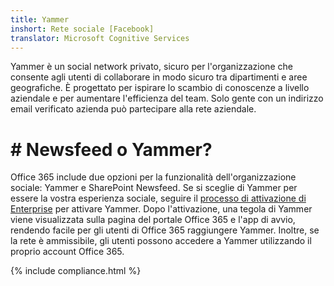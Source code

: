 ```yaml
---
title: Yammer
inshort: Rete sociale [Facebook]
translator: Microsoft Cognitive Services
---
```


Yammer è un social network privato, sicuro per l'organizzazione che consente agli utenti di collaborare in modo sicuro tra dipartimenti e aree geografiche. È progettato per ispirare lo scambio di conoscenze a livello aziendale e per aumentare l'efficienza del team. Solo gente con un indirizzo email verificato azienda può partecipare alla rete aziendale.

# # Newsfeed o Yammer?
Office 365 include due opzioni per la funzionalità dell'organizzazione sociale: Yammer e SharePoint Newsfeed. Se si sceglie di Yammer per essere la vostra esperienza sociale, seguire il [processo di attivazione di Enterprise](https://support.office.com/en-us/article/Enterprise-Activation-process-4f924c74-87d2-49d0-a4f6-cba3ce2b0e7c) per attivare Yammer. Dopo l'attivazione, una tegola di Yammer viene visualizzata sulla pagina del portale Office 365 e l'app di avvio, rendendo facile per gli utenti di Office 365 raggiungere Yammer. Inoltre, se la rete è ammissibile, gli utenti possono accedere a Yammer utilizzando il proprio account Office 365.

{% include compliance.html %}

